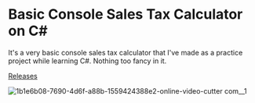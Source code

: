 # Basic Console Sales Tax Calculator on C# 

It's a very basic console sales tax calculator that I've made as a practice project 
while learning C#. Nothing too fancy in it. 

[Releases](https://github.com/HussainRafi232/BasicConsoleSalesTaxCalculator/releases)

![1b1e6b08-7690-4d6f-a88b-1559424388e2-_online-video-cutter com__1_](https://user-images.githubusercontent.com/78901286/107752178-333e7d80-6d40-11eb-898a-6e05f6c66038.gif)
